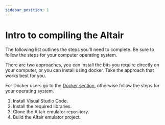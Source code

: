 ```yaml
---
sidebar_position: 1
---
```


# Intro to compiling the Altair

The following list outlines the steps you'll need to complete. Be sure to follow the steps for your computer operating system.

There are two approaches, you can install the bits you require directly on your computer, or you can install using docker. Take the approach that works best for you.

For Docker users go to the [Docker section](../50-Deploy-Altair.md), otherwise follow the steps for your operating system.

1. Install Visual Studio Code.
1. Install the required libraries.
1. Clone the Altair emulator repository.
1. Build the Altair emulator project.


